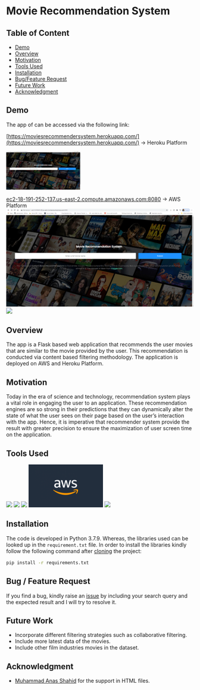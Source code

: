 # Movie Recommendation System

## Table of Content

* [Demo](#Demo)
* [Overview](#Overview)
* [Motivation](#Motivation)
* [Tools Used](#Tools-Used)
* [Installation](#Installation)
* [Bug/Feature Request](##bug---feature-request)
* [Future Work](#Future-Work)
* [Acknowledgment](#Acknowledgment)


## Demo
The app of can be accessed via the following link:

[https://moviesrecommendersystem.herokuapp.com/](https://moviesrecommendersystem.herokuapp.com/) -> Heroku Platform

[<img target="_blank" src="/Pictures/mainpage.png" width=200>](https://moviesrecommendersystem.herokuapp.com/)

[ec2-18-191-252-137.us-east-2.compute.amazonaws.com:8080](ec2-18-191-252-137.us-east-2.compute.amazonaws.com:8080) -> AWS Platform
![opte](/Pictures/mainpage_aws.png)
[<img target="_blank" src="https://github.com/msaad1311/Hollywood-Movie-Recommender/tree/main/Pictures/mainpage_aws.png" width=200>](c2-18-191-252-137.us-east-2.compute.amazonaws.com:8080)



## Overview
The app is a Flask based web application that recommends the user movies that are similar to the movie provided by the user. This recommendation is conducted via content based filtering methodology. The application is deployed on AWS and Heroku Platform. 

## Motivation
Today in the era of science and technology, recommendation system plays a vital role in engaging the user to an application. These recommendation engines are so strong in their predictions that they can dynamically alter the state of what the user sees on their page based on the user’s interaction with the app. Hence, it is imperative that recommender system provide the result with greater precision to ensure the maximization of user screen time on the application. 

## Tools Used

[<img target="_blank" src="https://flask.palletsprojects.com/en/1.1.x/_images/flask-logo.png" width=170>](https://flask.palletsprojects.com/en/1.1.x/) 
[<img target="_blank" src="https://number1.co.za/wp-content/uploads/2017/10/gunicorn_logo-300x85.png" width=280>](https://gunicorn.org) 
[<img target="_blank" src="https://scikit-learn.org/stable/_static/scikit-learn-logo-small.png" width=200>](https://scikit-learn.org/stable/) 
[<img target="_blank" src="/Pictures/AWS.png" width=200>](https://aws.amazon.com) 
[<img target="_blank" src="/Pictures/Heroku.png" width=200>](https://www.heroku.com) 

## Installation

The code is developed in Python 3.7.9. Whereas, the libraries used can be looked up in the `requirement.txt` file. In order to install the libraries kindly follow the following command after [cloning](https://www.howtogeek.com/451360/how-to-clone-a-github-repository/) the project:

```bash
pip install -r requirements.txt
```

## Bug / Feature Request

If you find a bug, kindly raise an [issue](https://github.com/msaad1311/Hollywood-Movie-Recommender/issues) by including your search query and the expected result and I will try to resolve it. 

## Future Work

* Incorporate different filtering strategies such as collaborative filtering.
* Include more latest data of the movies.
* Include other film industries movies in the dataset.

## Acknowledgment 

* [Muhammad Anas Shahid](https://github.com/Anasshahidd21) for the support in HTML files.
